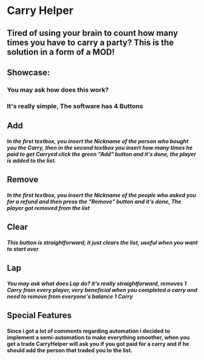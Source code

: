 # Carry Helper
## Tired of using your brain to count how many times you have to carry a party? This is the solution in a form of a MOD!


## Showcase:


### You may ask how does this work?

### It's really simple, The software has 4 Buttons
## Add
##### In the first textbox, you insert the Nickname of the person who bought you the Carry, then in the second textbox you insert how many times he paid to get Carryed click the green "Add" button and it's done, the player is added to the list.


## Remove
##### In the first textbox, you insert the Nickname of the people who asked you for a refund and then press the "Remove" button and it's done, The player got removed from the list

## Clear
##### This button is straightforward, it just clears the list, useful when you want to start over

## Lap
##### You may ask what does Lap do? it's really straightforward, removes 1 Carry from every player, very beneficial when you completed a carry and need to remove from everyone's balance 1 Carry


## Special Features
#### Since i got a lot of comments regarding automation i decided to implement a semi-automation to make everything smoother, when you get a trade CarryHelper will ask you if you got paid for a carry and if he should add the person that traded you to the list.
